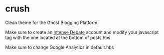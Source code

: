 crush
=====

Clean theme for the Ghost Blogging Platform.

Make sure to create an [Intense Debate](intensedebat.com) account and modify your javascript tag with the one located at
the bottom of posts.hbs

Make sure to change Google Analytics in default.hbs
